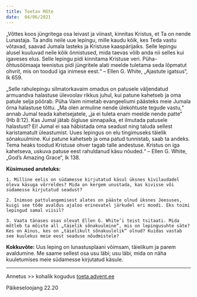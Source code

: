 ```yaml
---
title: Toetav Mõte  
date:  04/06/2021  
---
```


„Võttes koos jüngritega osa leivast ja viinast, kinnitas Kristus, et Ta on nende Lunastaja. Ta andis neile uue lepingu, mille kaudu kõik, kes Teda vastu võtavad, saavad Jumala lasteks ja Kristuse kaaspärijaiks. Selle lepingu alusel kuuluvad neile kõik õnnistused, mida taevas võib anda nii selles kui igaveses elus. Selle lepingu pidi kinnitama Kristuse veri. Püha-õhtusöömaaja teenistus pidi jüngritele alati meelde tuletama seda lõpmatut ohvrit, mis on toodud iga inimese eest.“ – Ellen G. White, „Ajastute igatsus“, lk 659.

„Selle rahulepingu silmatorkavaim omadus on patusele väljendatud armuandva halastuse ülevoolav rikkus juhul, kui patune kahetseb ja oma patule selja pöörab. Püha Vaim nimetab evangeeliumi päästeks meie Jumala õrna halastuse tõttu. „Ma olen armuline nende ülekohtuste tegude vastu,“ annab Jumal teada kahetsejatele, „ja ei tuleta enam meelde nende patte“ (Hb 8:12). Kas Jumal jätab õigluse sinnapaika, et ilmutada patusele halastust? Ei! Jumal ei saa häbistada oma seadust ning taluda sellest karistamatult üleastumist. Uues lepingus on elu tingimuseks täielik sõnakuulmine. Kui patune kahetseb ja oma patud tunnistab, saab ta andeks. Tema heaks toodud Kristuse ohver tagab talle andestuse. Kristus on iga kahetseva, uskuva patuse eest rahuldanud käsu nõuded.“ – Ellen G. White, „God’s Amazing Grace“, lk 138.

**Küsimused aruteluks:**

`1. Milline eelis on südamesse kirjutatud käsul üksnes kivilaudadel oleva käsuga võrreldes? Mida on kergem unustada, kas kivisse või südamesse kirjutatud seadust?`

`2. Inimsoo pattulangemisest alates on pääste olnud üksnes Jeesuses, kuigi see tõde avaldus ajaloo erinevatel järkudel eri moodi. Eks toimi lepingud samal viisil?`

`3. Vaata tänases osas olevat Ellen G. White’i teist tsitaati. Mida mõtleb ta mõiste all „täielik sõnakuulmine“, mis on lepingusuhte säte? Kes on Ainus, kes on „täielikult sõnakuulelik“ olnud? Kuidas vastab see kuulekus meie eest seaduse nõudmistele?`

**Kokkuvõte:** Uus leping on lunastusplaani võimsam, täielikum ja parem avaldumine. Me saame sellest osa usu läbi; usu läbi, mida on näha kuuletumises meie südamesse kirjutatud käsule.

---

Annetus >> kohalik kogudus [toeta.advent.ee](https://toeta.advent.ee/)  

Päikeseloojang 22.20
